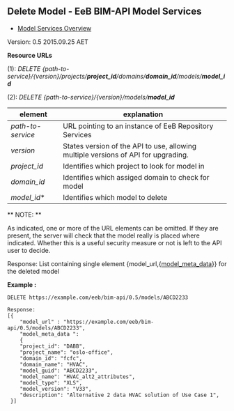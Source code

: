 ## Delete Model - EeB BIM-API Model Services

* [Model Services Overview](./model_service.md)

Version: 0.5 2015.09.25 AET

**Resource URLs** 

(1): *DELETE {path-to-service}/{version}/projects/**project_id**/domains/**domain_id**/models/**model_id***

(2): *DELETE {path-to-service}/{version}/models/**model_id***

element | explanation
--------|-----------|
*path-to-service*	|URL pointing to an instance of EeB Repository Services|
*version*	|States version of the API to use, allowing multiple versions of API for upgrading.
*project_id*	|Identifies which project to look for model in 
*domain_id*	|Identifies which assiged domain to check for model 
*model_id**	| Identifies which model to delete

** NOTE: **

As indicated, one or more of the URL elements can be omitted. If they are present, the server will check that the model really is placed where indicated. Whether this is a useful security measure or not is left to the API user to decide.

Response: List containing single element {model_url,{[model_meta_data](./a_schemata/model_meta_data.md)}} for the deleted model

**Example :**



```
DELETE https://example.com/eeb/bim-api/0.5/models/ABCD2233

Response:
[{
    "model_url" : "https://example.com/eeb/bim-api/0.5/models/ABCD2233",
    "model_meta_data ":
    {
	"project_id": "DABB",
	"project_name": "oslo-office",
	"domain_id": "fcfc",
	"domain_name": "HVAC",
	"model_guid": "ABCD2233",
	"model_name": "HVAC_alt2_attributes",
	"model_type": "XLS",
	"model_version": "V33",
	"description": "Alternative 2 data HVAC solution of Use Case 1",
 }]
```
